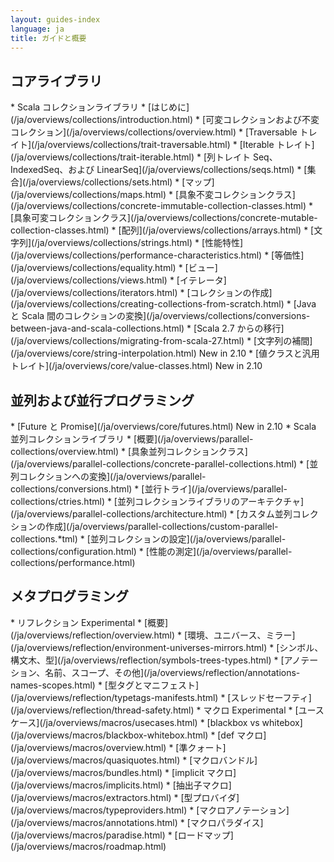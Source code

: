 ```yaml
---
layout: guides-index
language: ja
title: ガイドと概要
---
```


<div class="page-header-index">
  <h2>コアライブラリ</h2>
</div>
   * Scala コレクションライブラリ
     * [はじめに](/ja/overviews/collections/introduction.html)
     * [可変コレクションおよび不変コレクション](/ja/overviews/collections/overview.html)
     * [Traversable トレイト](/ja/overviews/collections/trait-traversable.html)
     * [Iterable トレイト](/ja/overviews/collections/trait-iterable.html)
     * [列トレイト Seq、IndexedSeq、および LinearSeq](/ja/overviews/collections/seqs.html)
     * [集合](/ja/overviews/collections/sets.html)
     * [マップ](/ja/overviews/collections/maps.html)
     * [具象不変コレクションクラス](/ja/overviews/collections/concrete-immutable-collection-classes.html)
     * [具象可変コレクションクラス](/ja/overviews/collections/concrete-mutable-collection-classes.html)
     * [配列](/ja/overviews/collections/arrays.html)
     * [文字列](/ja/overviews/collections/strings.html)
     * [性能特性](/ja/overviews/collections/performance-characteristics.html)
     * [等価性](/ja/overviews/collections/equality.html)
     * [ビュー](/ja/overviews/collections/views.html)
     * [イテレータ](/ja/overviews/collections/iterators.html)
     * [コレクションの作成](/ja/overviews/collections/creating-collections-from-scratch.html)
     * [Java と Scala 間のコレクションの変換](/ja/overviews/collections/conversions-between-java-and-scala-collections.html)
     * [Scala 2.7 からの移行](/ja/overviews/collections/migrating-from-scala-27.html)
   * [文字列の補間](/ja/overviews/core/string-interpolation.html) <span class="label success">New in 2.10</span>
   * [値クラスと汎用トレイト](/ja/overviews/core/value-classes.html) <span class="label success">New in 2.10</span>
 
 <div class="page-header-index">
   <h2>並列および並行プログラミング</h2>
 </div>
   * [Future と Promise](/ja/overviews/core/futures.html) <span class="label success">New in 2.10</span>
   * Scala 並列コレクションライブラリ
     * [概要](/ja/overviews/parallel-collections/overview.html)
     * [具象並列コレクションクラス](/ja/overviews/parallel-collections/concrete-parallel-collections.html)
     * [並列コレクションへの変換](/ja/overviews/parallel-collections/conversions.html)
     * [並行トライ](/ja/overviews/parallel-collections/ctries.html)
     * [並列コレクションライブラリのアーキテクチャ](/ja/overviews/parallel-collections/architecture.html)
     * [カスタム並列コレクションの作成](/ja/overviews/parallel-collections/custom-parallel-collections.*tml)
     * [並列コレクションの設定](/ja/overviews/parallel-collections/configuration.html)
     * [性能の測定](/ja/overviews/parallel-collections/performance.html)

 <div class="page-header-index">
   <h2>メタプログラミング</h2>
 </div>
   * リフレクション <span class="label important">Experimental</span>
     * [概要](/ja/overviews/reflection/overview.html)
     * [環境、ユニバース、ミラー](/ja/overviews/reflection/environment-universes-mirrors.html)
     * [シンボル、構文木、型](/ja/overviews/reflection/symbols-trees-types.html)
     * [アノテーション、名前、スコープ、その他](/ja/overviews/reflection/annotations-names-scopes.html)
     * [型タグとマニフェスト](/ja/overviews/reflection/typetags-manifests.html)
     * [スレッドセーフティ](/ja/overviews/reflection/thread-safety.html)
   * マクロ <span class="label important">Experimental</span>
     * [ユースケース](/ja/overviews/macros/usecases.html)
     * [blackbox vs whitebox](/ja/overviews/macros/blackbox-whitebox.html)
     * [def マクロ](/ja/overviews/macros/overview.html)
     * [準クォート](/ja/overviews/macros/quasiquotes.html)
     * [マクロバンドル](/ja/overviews/macros/bundles.html)
     * [implicit マクロ](/ja/overviews/macros/implicits.html)
     * [抽出子マクロ](/ja/overviews/macros/extractors.html)
     * [型プロバイダ](/ja/overviews/macros/typeproviders.html)
     * [マクロアノテーション](/ja/overviews/macros/annotations.html)
     * [マクロパラダイス](/ja/overviews/macros/paradise.html)
     * [ロードマップ](/ja/overviews/macros/roadmap.html)
